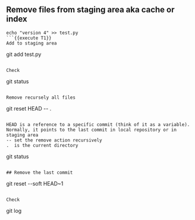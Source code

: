 ## Remove files from staging area aka cache or index

```
echo "version 4" >> test.py
```{{execute T1}}
Add to staging area
```
git add test.py
```{{execute T1}}

Check 
```
git status
```{{execute T1}}

Remove recursely all files 
```
git reset HEAD -- . 
```{{execute T1}}

HEAD is a reference to a specific commit (think of it as a variable). 
Normally, it points to the last commit in local repository or in staging area  
-- set the remove action recursively   
.  is the current directory  
```
git status
```{{execute T1}}

## Remove the last commit
```
git reset --soft HEAD~1
```{{execute T1}}

Check 
```
git log 
```{{execute T1}}